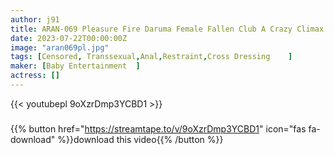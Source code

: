 ```yaml
---
author: j91
title: ARAN-069 Pleasure Fire Daruma Female Fallen Club A Crazy Climax Man’s Daughter The Birth Of A Horny Masochist With An Overly Sensitive Body And Holes! Ayasa
date: 2023-07-22T00:00:00Z
image: "aran069pl.jpg"
tags: [Censored, Transsexual,Anal,Restraint,Cross Dressing	  ]
maker: [Baby Entertainment  ]
actress: []
---
```



{{< youtubepl 9oXzrDmp3YCBD1 >}}
###

{{% button href="https://streamtape.to/v/9oXzrDmp3YCBD1" icon="fas fa-download" %}}download this video{{% /button %}}
